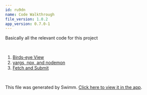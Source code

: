 ```yaml
---
id: ru9dn
name: Code Walkthrough
file_version: 1.0.2
app_version: 0.7.0-1
---
```


<!-- Intro - Do not remove this comment -->
Basically all the relevant code for this project

<br/>

<!-- Steps - Do not remove this comment -->
1. [Birds-eye View](birds-eye-view.fhay1.sw.md)
2. [yargs, npx, and nodemon](yargs-npx-and-nodemon.1ns62.sw.md)
3. [Fetch and Submit](fetch-and-submit.azi6j.sw.md)


<br/>

This file was generated by Swimm. [Click here to view it in the app](https://app.swimm.io/repos/Z2l0aHViJTNBJTNBYW9janMtY2xpJTNBJTNBZWxsaW90Zmlza2U=/docs/ru9dn).